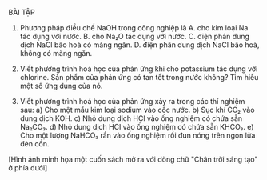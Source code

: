 BÀI TẬP

1. Phương pháp điều chế NaOH trong công nghiệp là
   A. cho kim loại Na tác dụng với nước.
   B. cho Na₂O tác dụng với nước.
   C. điện phân dung dịch NaCl bão hoà có màng ngăn.
   D. điện phân dung dịch NaCl bão hoà, không có màng ngăn.

2. Viết phương trình hoá học của phản ứng khi cho potassium tác dụng với chlorine. Sản phẩm của phản ứng có tan tốt trong nước không? Tìm hiểu một số ứng dụng của nó.

3. Viết phương trình hoá học của phản ứng xảy ra trong các thí nghiệm sau:
   a) Cho một mẩu kim loại sodium vào cốc nước.
   b) Sục khí CO₂ vào dung dịch KOH.
   c) Nhỏ dung dịch HCl vào ống nghiệm có chứa sẵn Na₂CO₃.
   d) Nhỏ dung dịch HCl vào ống nghiệm có chứa sẵn KHCO₃.
   e) Cho một lượng NaHCO₃ rắn vào ống nghiệm rồi đun nóng trên ngọn lửa đèn cồn.

[Hình ảnh minh họa một cuốn sách mở ra với dòng chữ "Chân trời sáng tạo" ở phía dưới]